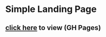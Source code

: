 # Simple Landing Page

## [ click here](https://grzegorz-turek.github.io/Simple-Landing-Page/) to view (GH Pages)